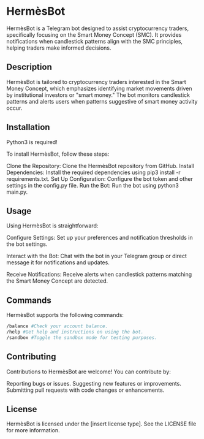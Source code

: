 # HermèsBot

HermèsBot is a Telegram bot designed to assist cryptocurrency traders, specifically focusing on the Smart Money Concept (SMC). It provides notifications when candlestick patterns align with the SMC principles, helping traders make informed decisions.

## Description

HermèsBot is tailored to cryptocurrency traders interested in the Smart Money Concept, which emphasizes identifying market movements driven by institutional investors or "smart money." The bot monitors candlestick patterns and alerts users when patterns suggestive of smart money activity occur.

## Installation

Python3 is required!

To install HermèsBot, follow these steps:

Clone the Repository: Clone the HermèsBot repository from GitHub.
Install Dependencies: Install the required dependencies using pip3 install -r requirements.txt.
Set Up Configuration: Configure the bot token and other settings in the config.py file.
Run the Bot: Run the bot using python3 main.py.

## Usage

Using HermèsBot is straightforward:

Configure Settings: Set up your preferences and notification thresholds in the bot settings.

Interact with the Bot: Chat with the bot in your Telegram group or direct message it for notifications and updates.

Receive Notifications: Receive alerts when candlestick patterns matching the Smart Money Concept are detected.

## Commands

HermèsBot supports the following commands:

```bash
/balance #Check your account balance.
/help #Get help and instructions on using the bot.
/sandbox #Toggle the sandbox mode for testing purposes.
```

## Contributing

Contributions to HermèsBot are welcome! You can contribute by:

Reporting bugs or issues.
Suggesting new features or improvements.
Submitting pull requests with code changes or enhancements.

## License

HermèsBot is licensed under the [insert license type]. See the LICENSE file for more information.
